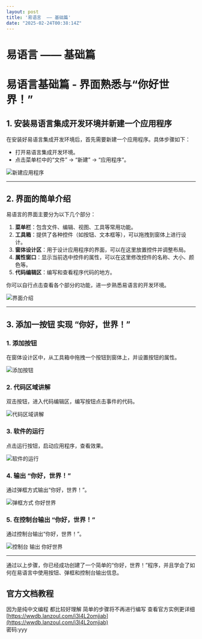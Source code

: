 ```yaml
---
layout: post
title: '易语言  —— 基础篇'
date: "2025-02-24T00:38:14Z"
---
```

易语言 —— 基础篇
==========

易语言基础篇 - 界面熟悉与“你好世界！”
=====================

1\. 安装易语言集成开发环境并新建一个应用程序
------------------------

在安装好易语言集成开发环境后，首先需要新建一个应用程序。具体步骤如下：

*   打开易语言集成开发环境。
*   点击菜单栏中的“文件” -> “新建” -> “应用程序”。

![新建应用程序](https://img2024.cnblogs.com/blog/1506319/202502/1506319-20250222142359390-1435720578.png)

* * *

2\. 界面的简单介绍
-----------

易语言的界面主要分为以下几个部分：

1.  **菜单栏**：包含文件、编辑、视图、工具等常用功能。
2.  **工具箱**：提供了各种控件（如按钮、文本框等），可以拖拽到窗体上进行设计。
3.  **窗体设计区**：用于设计应用程序的界面，可以在这里放置控件并调整布局。
4.  **属性窗口**：显示当前选中控件的属性，可以在这里修改控件的名称、大小、颜色等。
5.  **代码编辑区**：编写和查看程序代码的地方。

你可以自行点击查看各个部分的功能，进一步熟悉易语言的开发环境。

![界面介绍](https://img2024.cnblogs.com/blog/1506319/202502/1506319-20250223115556589-1564819244.png)

* * *

3\. 添加一按钮 实现 “你好，世界！”
---------------------

### 1\. 添加按钮

在窗体设计区中，从工具箱中拖拽一个按钮到窗体上，并设置按钮的属性。

![添加按钮](https://img2024.cnblogs.com/blog/1506319/202502/1506319-20250223134328813-1714390518.png)

### 2\. 代码区域讲解

双击按钮，进入代码编辑区，编写按钮点击事件的代码。

![代码区域讲解](https://img2024.cnblogs.com/blog/1506319/202502/1506319-20250223134930060-1275940381.png)

### 3\. 软件的运行

点击运行按钮，启动应用程序，查看效果。

![软件的运行](https://img2024.cnblogs.com/blog/1506319/202502/1506319-20250223135411267-564488898.png)

### 4\. 输出 “你好，世界！”

通过弹框方式输出“你好，世界！”。

![弹框方式 你好世界](https://img2024.cnblogs.com/blog/1506319/202502/1506319-20250223135657652-771603262.png)

### 5\. 在控制台输出 “你好，世界！”

通过控制台输出“你好，世界！”。

![控制台 输出 你好世界](https://img2024.cnblogs.com/blog/1506319/202502/1506319-20250223140333884-1039512374.png)

* * *

通过以上步骤，你已经成功创建了一个简单的“你好，世界！”程序，并且学会了如何在易语言中使用按钮、弹框和控制台输出信息。

官方文档教程
------

因为是纯中文编程 都比较好理解 简单的步骤将不再进行编写 查看官方实例更详细  
[https://wwdb.lanzoul.com/i3l4L2omjiab](https://wwdb.lanzoul.com/i3l4L2omjiab)  
密码:yyy